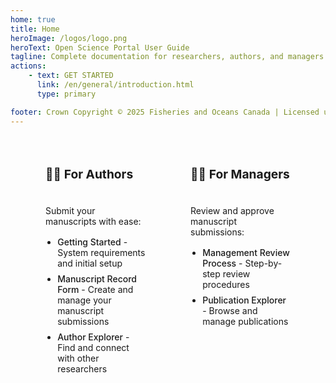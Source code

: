 ```yaml
---
home: true
title: Home
heroImage: /logos/logo.png
heroText: Open Science Portal User Guide
tagline: Complete documentation for researchers, authors, and managers
actions:
    - text: GET STARTED
      link: /en/general/introduction.html
      type: primary

footer: Crown Copyright © 2025 Fisheries and Oceans Canada | Licensed under Open Government Licence – Canada
---
```


<div class="custom-cards">
  <div class="card">
    <h3>👩‍🔬 For Authors</h3>
    <p>Submit your manuscripts with ease:</p>
    <ul>
      <li><router-link to="/en/general/getting-started.html">Getting Started</router-link> - System requirements and initial setup</li>
      <li><router-link to="/en/publication-process/manuscript-record-form.html">Manuscript Record Form</router-link> - Create and manage your manuscript submissions</li>
      <li><router-link to="/en/features/author-explorer.html">Author Explorer</router-link> - Find and connect with other researchers</li>
    </ul>
  </div>

  <div class="card">
    <h3>👨‍💼 For Managers</h3>
    <p>Review and approve manuscript submissions:</p>
    <ul>
      <li><router-link to="/en/publication-process/management-review-process.html">Management Review Process</router-link> - Step-by-step review procedures</li>
      <li><router-link to="/en/features/publication-explorer.html">Publication Explorer</router-link> - Browse and manage publications</li>
    </ul>
  </div>
</div>

<style>
.custom-cards {
  display: grid;
  grid-template-columns: repeat(2, 1fr);
  gap: 2rem;
  margin: 2rem 0;
  padding: 0 2rem;
  max-width: 1200px;
  margin: 2rem auto;
}

.card {
  background: var(--c-bg-light);
  border: 1px solid var(--c-border);
  border-radius: 8px;
  padding: 1.5rem;
  transition: box-shadow 0.2s ease;
  display: flex;
  flex-direction: column;
  height: 100%;
}

.card:hover {
  box-shadow: 0 4px 12px rgba(0, 0, 0, 0.1);
}

.card h3 {
  margin-top: 0;
  margin-bottom: 1rem;
  color: var(--c-text);
  border-bottom: none;
  font-size: 1.2rem;
  min-height: 2.5rem;
  display: flex;
  align-items: center;
}

.card p {
  color: var(--c-text-light);
  margin-bottom: 1rem;
}

.card ul {
  margin: 0;
  padding-left: 1.2rem;
}

.card li {
  margin-bottom: 0.5rem;
}

.card a,
.card router-link {
  color: var(--c-brand);
  text-decoration: none;
  font-weight: 500;
}

.card a:hover,
.card router-link:hover {
  text-decoration: underline;
  color: var(--c-brand-light);
}

/* Better link colors for dark mode */
@media (prefers-color-scheme: dark) {
  .card a,
  .card router-link {
    color: #4fc08d;
  }

  .card a:hover,
  .card router-link:hover {
    color: #6bd4a8;
  }
}

@media (max-width: 1024px) {
  .custom-cards {
    grid-template-columns: repeat(2, 1fr);
    gap: 1.5rem;
  }
}

@media (max-width: 768px) {
  .custom-cards {
    grid-template-columns: 1fr;
    padding: 0 1rem;
    gap: 1rem;
  }
}
</style>

